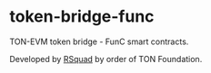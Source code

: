 # token-bridge-func

TON-EVM token bridge - FunC smart contracts.

Developed by [RSquad](https://rsquad.io/) by order of TON Foundation.